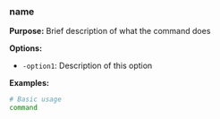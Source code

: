 ### name

**Purpose:** Brief description of what the command does

**Options:**
- `-option1`: Description of this option

**Examples:**
```bash
# Basic usage
command
```